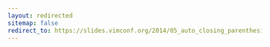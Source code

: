 ```yaml
---
layout: redirected
sitemap: false
redirect_to: https://slides.vimconf.org/2014/05_auto_closing_parenthesis__cohama.pdf
---
```

